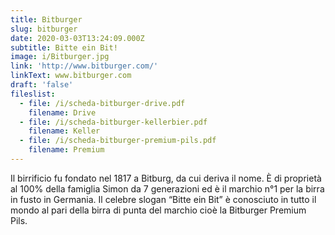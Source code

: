 ```yaml
---
title: Bitburger
slug: bitburger
date: 2020-03-03T13:24:09.000Z
subtitle: Bitte ein Bit!
image: i/Bitburger.jpg
link: 'http://www.bitburger.com/'
linkText: www.bitburger.com
draft: 'false'
fileslist:
  - file: /i/scheda-bitburger-drive.pdf
    filename: Drive
  - file: /i/scheda-bitburger-kellerbier.pdf
    filename: Keller
  - file: /i/scheda-bitburger-premium-pils.pdf
    filename: Premium
---
```


Il birrificio fu fondato nel 1817 a Bitburg, da cui deriva il nome. È di proprietà al 100% della famiglia Simon da 7 generazioni ed è il marchio n°1 per la birra in fusto in Germania. Il celebre slogan “Bitte ein Bit” è conosciuto in tutto il mondo al pari della birra di punta del marchio cioè la Bitburger Premium Pils.
